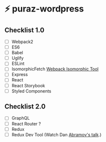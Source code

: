 # ⚡ puraz-wordpress

## Checklist 1.0
- [ ] Webpack2
- [ ] ES6
- [ ] Babel
- [ ] Uglify
- [ ] ESLint
- [ ] IsomorphicFetch [Webpack Isomorphic Tool](https://github.com/halt-hammerzeit/webpack-isomorphic-tools)
- [ ] Express
- [ ] React
- [ ] React Storybook
- [ ] Styled Components

## Checklist 2.0
- [ ] GraphQL
- [ ] React Router ?
- [ ] Redux
- [ ] Redux Dev Tool (Watch Dan [Abramov's talk](https://www.youtube.com/watch?v=xsSnOQynTHs).)
